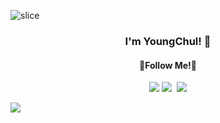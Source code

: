 
![slice](https://capsule-render.vercel.app/api?type=waving&color=0080ff&height=200&text=Hi%20There&fontAlign=50&fontColor=FFFFFF&fontAlignY=30&desc=welcome%20my%20GitHub%20Profile&descAlign=70.&descAlignY=50) 


<h3 align = "center">I'm YoungChul! 👋</h3>


<h4 align = "center">🚀Follow Me!🚀</h4>


<p align = "center">
  <a href="https://umking.tistory.com/"><img src="https://img.shields.io/badge/Tistory%20Blog-11B48A?style=flat-square&logo=Vimeo&logoColor=white&link=https://velog.io/@hyeinisfree"/></a>
<a href="https://www.instagram.com/dev.dobby/"><img src="https://img.shields.io/badge/Instagram-E4405F?style=flat-square&logo=Instagram&logoColor=white&link=https://www.instagram.com/hye_inisfree/"/></a>&nbsp
  <a href="mailto:kimhyein7110@gmail.com"><img src="https://img.shields.io/badge/Gmail-d14836?style=flat-square&logo=Gmail&logoColor=white&link=kimhyein7110@gmail.com"/></a>
</p>
</p>
  
  
<img src="https://img.shields.io/badge/Java-007396?style=flat-square&logo=Java&logoColor=white"/>


<!--
**Um-king/Um-king** is a ✨ _special_ ✨ repository because its `README.md` (this file) appears on your GitHub profile.

Here are some ideas to get you started:


- 🔭 I’m currently working on ...
- 🌱 I’m currently learning ...
- 👯 I’m looking to collaborate on ...
- 🤔 I’m looking for help with ...
- 💬 Ask me about ...
- 📫 How to reach me: ...
- 😄 Pronouns: ...
- ⚡ Fun fact: ...
-->
